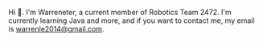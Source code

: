 Hi 👋. I'm Warreneter, a current member of Robotics Team 2472. I'm currently learning Java and more, and if you want to contact me, my email is warrenle2014@gmail.com.

<!---
Warreneter/Warreneter is a ✨ special ✨ repository because its `README.md` (this file) appears on your GitHub profile.
You can click the Preview link to take a look at your changes.
--->
